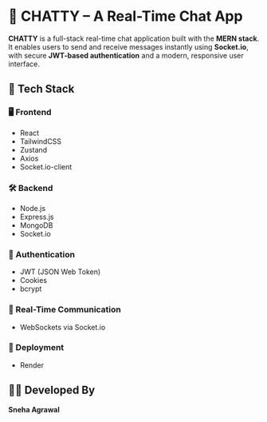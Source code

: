 # 💬 CHATTY – A Real-Time Chat App

**CHATTY** is a full-stack real-time chat application built with the **MERN stack**. It enables users to send and receive messages instantly using **Socket.io**, with secure **JWT-based authentication** and a modern, responsive user interface.

## 🔧 Tech Stack

### 🖥️ Frontend
- React
- TailwindCSS
- Zustand
- Axios
- Socket.io-client

### 🛠️ Backend
- Node.js
- Express.js
- MongoDB
- Socket.io

### 🔐 Authentication
- JWT (JSON Web Token)
- Cookies
- bcrypt

### 📡 Real-Time Communication
- WebSockets via Socket.io

### 🚀 Deployment
- Render

## 👩‍💻 Developed By
**Sneha Agrawal**


